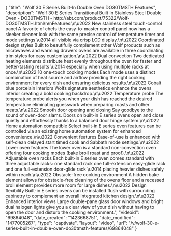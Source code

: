{
    "title": "Wolf 30 E Series Built-In Double Oven DO30TMSTH Features",
    "description": "Wolf 30  E Series Transitional Built In Stainless Steel Double Oven - DO30TMSTH - http:\/\/abt.com\/product\/75322\/Wolf-DO30TMSTH.html\n\nFeatures:\n\u2022 New stainless steel touch-control panel A favorite of chefs the easy-to-master control panel now has a sleeker cleaner look with the same precise control of temperature timer and mode settings \u2014 all visible via crisp LCD display.\n\u2022 Coordinated design styles Built to beautifully complement other Wolf products such as microwaves and warming drawers ovens are available in three coordinating trim styles for easy customization.\n\u2022 Dual convection Two dedicated heating elements distribute heat evenly throughout the oven for faster and better-tasting results \u2014 especially when using multiple racks at once.\n\u2022 10 one-touch cooking modes Each mode uses a distinct combination of heat source and airflow providing the right cooking environment for every dish and ensuring delicious results.\n\u2022 Cobalt blue porcelain interiors Wolfs signature aesthetics enhance the ovens interior creating a bold cooking backdrop.\n\u2022 Temperature probe The temperature probe alerts you when your dish has reached the desired temperature eliminating guesswork when preparing roasts and other meats.\n\u2022 Smooth door opening and closing Say goodbye to the sound of oven-door slams. Doors on built-in E series ovens open and close quietly and effortlessly thanks to a balanced door hinge system.\n\u2022 Home automation compatible Select built-in E series oven features can be controlled via an existing home automation system for enhanced convenience.\n\u2022 Convenient features Ease-of-use is enhanced with self-clean delayed start timed cook and Sabbath mode settings.\n\u2022 Lower oven features The lower oven is a standard non-convection oven offering four cooking modes (bake broil roast and proof).\n\u2022 Adjustable oven racks Each built-in E series oven comes standard with three adjustable racks: one standard rack one full-extension easy-glide rack and one full-extension door-glide rack \u2014 placing heavier dishes safely within reach.\n\u2022 Obstacle-free cooking environment A hidden bake element allows for obstacle-free cleaning of the ovens floor and a recessed broil element provides more room for large dishes.\n\u2022 Design flexibility Built-in E series ovens can be installed flush with surrounding cabinetry to complement an overall integrated kitchen design.\n\u2022 Enhanced interior views Large double-pane glass door windows and bright dual halogen lights give you a clear view of your dish without having to open the door and disturb the cooking environment.",
    "videoid": "69864048",
    "date_created": "1423668751",
    "date_modified": "1477005267",
    "type": "captivate",
    "layout": "video",
    "url": "\/v\/wolf-30-e-series-built-in-double-oven-do30tmsth-features\/69864048"
}
